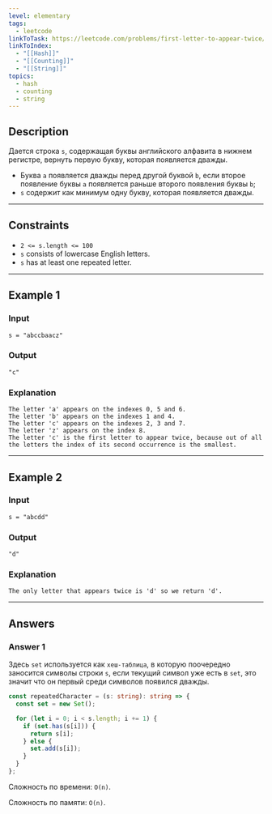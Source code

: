 ```yaml
---
level: elementary
tags:
  - leetcode
linkToTask: https://leetcode.com/problems/first-letter-to-appear-twice/
linkToIndex:
  - "[[Hash]]"
  - "[[Counting]]"
  - "[[String]]"
topics:
  - hash
  - counting
  - string
---
```

## Description

Дается строка `s`, содержащая буквы английского алфавита в нижнем регистре, вернуть первую букву, которая появляется дважды.

- Буква `a` появляется дважды перед другой буквой `b`, если второе появление буквы `a` появляется раньше второго появления буквы `b`;
- `s` содержит как минимум одну букву, которая появляется дважды.

---
## Constraints

- `2 <= s.length <= 100`
- `s` consists of lowercase English letters.
- `s` has at least one repeated letter.

---
## Example 1

### Input

```
s = "abccbaacz"
```
### Output

```
"c"
```
### Explanation

```
The letter 'a' appears on the indexes 0, 5 and 6.
The letter 'b' appears on the indexes 1 and 4.
The letter 'c' appears on the indexes 2, 3 and 7.
The letter 'z' appears on the index 8.
The letter 'c' is the first letter to appear twice, because out of all the letters the index of its second occurrence is the smallest.
```

---
## Example 2

### Input

```
s = "abcdd"
```
### Output

```
"d"
```
### Explanation

```
The only letter that appears twice is 'd' so we return 'd'.
```

---
## Answers

### Answer 1

Здесь `set` используется как `хеш-таблица`, в которую поочередно заносится символы строки `s`, если текущий символ уже есть в `set`, это значит что он первый среди символов появился дважды.

```typescript
const repeatedCharacter = (s: string): string => {
  const set = new Set();

  for (let i = 0; i < s.length; i += 1) {
    if (set.has(s[i])) {
      return s[i];
    } else {
      set.add(s[i]);
    }
  }
};
```

Сложность по времени: `O(n)`.

Сложность по памяти: `O(n)`.